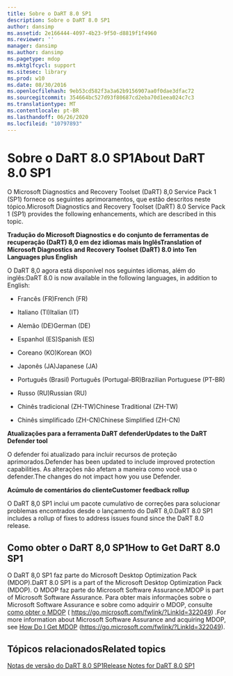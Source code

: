 ```yaml
---
title: Sobre o DaRT 8.0 SP1
description: Sobre o DaRT 8.0 SP1
author: dansimp
ms.assetid: 2e166444-4097-4b23-9f50-d8819f1f4960
ms.reviewer: ''
manager: dansimp
ms.author: dansimp
ms.pagetype: mdop
ms.mktglfcycl: support
ms.sitesec: library
ms.prod: w10
ms.date: 08/30/2016
ms.openlocfilehash: 9eb53cd582f3a3a62b9156907aa0f0dae3dfac72
ms.sourcegitcommit: 354664bc527d93f80687cd2eba70d1eea024c7c3
ms.translationtype: MT
ms.contentlocale: pt-BR
ms.lasthandoff: 06/26/2020
ms.locfileid: "10797893"
---
```

# <span data-ttu-id="5427b-103">Sobre o DaRT 8.0 SP1</span><span class="sxs-lookup"><span data-stu-id="5427b-103">About DaRT 8.0 SP1</span></span>


<span data-ttu-id="5427b-104">O Microsoft Diagnostics and Recovery Toolset (DaRT) 8,0 Service Pack 1 (SP1) fornece os seguintes aprimoramentos, que estão descritos neste tópico.</span><span class="sxs-lookup"><span data-stu-id="5427b-104">Microsoft Diagnostics and Recovery Toolset (DaRT) 8.0 Service Pack 1 (SP1) provides the following enhancements, which are described in this topic.</span></span>

**<span data-ttu-id="5427b-105">Tradução do Microsoft Diagnostics e do conjunto de ferramentas de recuperação (DaRT) 8,0 em dez idiomas mais Inglês</span><span class="sxs-lookup"><span data-stu-id="5427b-105">Translation of Microsoft Diagnostics and Recovery Toolset (DaRT) 8.0 into Ten Languages plus English</span></span>**

<span data-ttu-id="5427b-106">O DaRT 8,0 agora está disponível nos seguintes idiomas, além do inglês:</span><span class="sxs-lookup"><span data-stu-id="5427b-106">DaRT 8.0 is now available in the following languages, in addition to English:</span></span>

-   <span data-ttu-id="5427b-107">Francês (FR)</span><span class="sxs-lookup"><span data-stu-id="5427b-107">French (FR)</span></span>

-   <span data-ttu-id="5427b-108">Italiano (TI)</span><span class="sxs-lookup"><span data-stu-id="5427b-108">Italian (IT)</span></span>

-   <span data-ttu-id="5427b-109">Alemão (DE)</span><span class="sxs-lookup"><span data-stu-id="5427b-109">German (DE)</span></span>

-   <span data-ttu-id="5427b-110">Espanhol (ES)</span><span class="sxs-lookup"><span data-stu-id="5427b-110">Spanish (ES)</span></span>

-   <span data-ttu-id="5427b-111">Coreano (KO)</span><span class="sxs-lookup"><span data-stu-id="5427b-111">Korean (KO)</span></span>

-   <span data-ttu-id="5427b-112">Japonês (JA)</span><span class="sxs-lookup"><span data-stu-id="5427b-112">Japanese (JA)</span></span>

-   <span data-ttu-id="5427b-113">Português (Brasil) Português (Portugal-BR)</span><span class="sxs-lookup"><span data-stu-id="5427b-113">Brazilian Portuguese (PT-BR)</span></span>

-   <span data-ttu-id="5427b-114">Russo (RU)</span><span class="sxs-lookup"><span data-stu-id="5427b-114">Russian (RU)</span></span>

-   <span data-ttu-id="5427b-115">Chinês tradicional (ZH-TW)</span><span class="sxs-lookup"><span data-stu-id="5427b-115">Chinese Traditional (ZH-TW)</span></span>

-   <span data-ttu-id="5427b-116">Chinês simplificado (ZH-CN)</span><span class="sxs-lookup"><span data-stu-id="5427b-116">Chinese Simplified (ZH-CN)</span></span>

**<span data-ttu-id="5427b-117">Atualizações para a ferramenta DaRT defender</span><span class="sxs-lookup"><span data-stu-id="5427b-117">Updates to the DaRT Defender tool</span></span>**

<span data-ttu-id="5427b-118">O defender foi atualizado para incluir recursos de proteção aprimorados.</span><span class="sxs-lookup"><span data-stu-id="5427b-118">Defender has been updated to include improved protection capabilities.</span></span> <span data-ttu-id="5427b-119">As alterações não afetam a maneira como você usa o defender.</span><span class="sxs-lookup"><span data-stu-id="5427b-119">The changes do not impact how you use Defender.</span></span>

**<span data-ttu-id="5427b-120">Acúmulo de comentários do cliente</span><span class="sxs-lookup"><span data-stu-id="5427b-120">Customer feedback rollup</span></span>**

<span data-ttu-id="5427b-121">O DaRT 8,0 SP1 inclui um pacote cumulativo de correções para solucionar problemas encontrados desde o lançamento do DaRT 8,0.</span><span class="sxs-lookup"><span data-stu-id="5427b-121">DaRT 8.0 SP1 includes a rollup of fixes to address issues found since the DaRT 8.0 release.</span></span>

## <span data-ttu-id="5427b-122">Como obter o DaRT 8,0 SP1</span><span class="sxs-lookup"><span data-stu-id="5427b-122">How to Get DaRT 8.0 SP1</span></span>


<span data-ttu-id="5427b-123">O DaRT 8,0 SP1 faz parte do Microsoft Desktop Optimization Pack (MDOP).</span><span class="sxs-lookup"><span data-stu-id="5427b-123">DaRT 8.0 SP1 is a part of the Microsoft Desktop Optimization Pack (MDOP).</span></span> <span data-ttu-id="5427b-124">O MDOP faz parte do Microsoft Software Assurance.</span><span class="sxs-lookup"><span data-stu-id="5427b-124">MDOP is part of Microsoft Software Assurance.</span></span> <span data-ttu-id="5427b-125">Para obter mais informações sobre o Microsoft Software Assurance e sobre como adquirir o MDOP, consulte [como obter o MDOP](https://go.microsoft.com/fwlink/?LinkId=322049) ( https://go.microsoft.com/fwlink/?LinkId=322049) .</span><span class="sxs-lookup"><span data-stu-id="5427b-125">For more information about Microsoft Software Assurance and acquiring MDOP, see [How Do I Get MDOP](https://go.microsoft.com/fwlink/?LinkId=322049) (https://go.microsoft.com/fwlink/?LinkId=322049).</span></span>

## <span data-ttu-id="5427b-126">Tópicos relacionados</span><span class="sxs-lookup"><span data-stu-id="5427b-126">Related topics</span></span>


[<span data-ttu-id="5427b-127">Notas de versão do DaRT 8.0 SP1</span><span class="sxs-lookup"><span data-stu-id="5427b-127">Release Notes for DaRT 8.0 SP1</span></span>](release-notes-for-dart-80-sp1.md)

 

 





